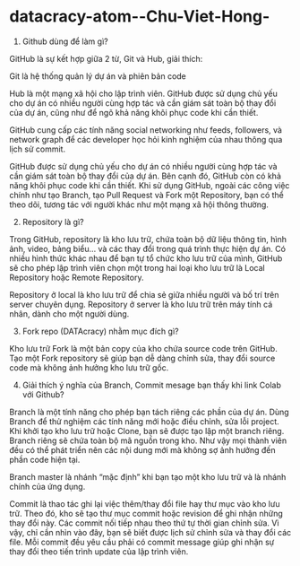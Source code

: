# datacracy-atom--Chu-Viet-Hong-
1. Github dùng để làm gì?

GitHub là sự kết hợp giữa 2 từ, Git và Hub, giải thích:

Git là hệ thống quản lý dự án và phiên bản code

Hub là một mạng xã hội cho lập trình viên. GitHub được sử dụng chủ yếu cho dự án có nhiều người cùng hợp tác và cần giám sát toàn bộ thay đổi của dự án, cũng như để ngõ khả    năng khôi phục code khi cần thiết.

GitHub cung cấp các tính năng social networking như feeds, followers, và network graph để các developer học hỏi kinh nghiệm của nhau thông qua lịch sử commit.

GitHub được sử dụng chủ yếu cho dự án có nhiều người cùng hợp tác và cần giám sát toàn bộ thay đổi của dự án. Bên cạnh đó, GitHub còn có khả năng khôi phục code khi cần        thiết. Khi sử dụng GitHub, ngoài các công việc chính như tạo Branch, tạo Pull Request và Fork một Repository, bạn có thể theo dõi, tương tác với người khác như một mạng xã    hội thông thường.

2. Repository là gì?

Trong GitHub, repository là kho lưu trữ, chứa toàn bộ dữ liệu thông tin, hình ảnh, video, bảng biểu… và các thay đổi trong quá trình thực hiện dự án. Có nhiều hình thức khác  nhau để bạn tự tổ chức kho lưu trữ của mình, GitHub sẽ cho phép lập trình viên chọn một trong hai loại kho lưu trữ là Local Repository hoặc Remote Repository.

Repository ở local là kho lưu trữ để chia sẻ giữa nhiều người và bố trí trên server chuyên dụng. Repository ở server là kho lưu trữ trên máy tính cá nhân, dành cho một người  dùng.

3. Fork repo (DATAcracy) nhằm mục đích gì?

Kho lưu trữ Fork là một bản copy của kho chứa source code trên GitHub. Tạo một Fork repository sẽ giúp bạn dễ dàng chỉnh sửa, thay đổi source code mà không ảnh hưởng kho lưu  trữ gốc.

4. Giải thích ý nghĩa của Branch, Commit mesage bạn thấy khi link Colab với Github?

Branch là một tính năng cho phép bạn tách riêng các phần của dự án. Dùng Branch để thử nghiệm các tính năng mới hoặc điều chỉnh, sửa lỗi project. Khi khởi tạo kho lưu trữ      hoặc Clone, bạn sẽ được tạo lập một branch riêng. Branch riêng sẽ chứa toàn bộ mã nguồn trong kho. Như vậy mọi thành viên đều có thể phát triển nên các nội dung mới mà không  sợ ảnh hưởng đến phần code hiện tại.

Branch master là nhánh “mặc định” khi bạn tạo một kho lưu trữ và là nhánh chính của ứng dụng.

Commit là thao tác ghi lại việc thêm/thay đổi file hay thư mục vào kho lưu trữ. Theo đó, kho sẽ tạo thư mục commit hoặc revision để ghi nhận những thay đổi này. Các commit    nối tiếp nhau theo thứ tự thời gian chỉnh sửa. Vì vậy, chỉ cần nhìn vào đây, bạn sẽ biết được lịch sử chỉnh sửa và thay đổi các file. Mỗi commit đều yêu cầu phải có commit    message giúp ghi nhận sự thay đổi theo tiến trình update của lập trình viên.
